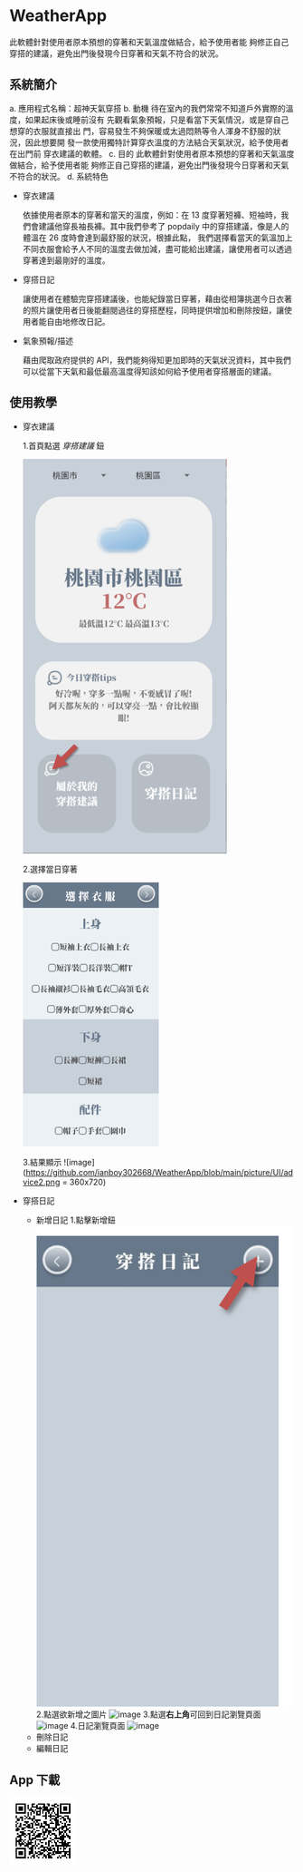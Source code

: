 # WeatherApp
此軟體針對使用者原本預想的穿著和天氣溫度做結合，給予使用者能 夠修正自己穿搭的建議，避免出門後發現今日穿著和天氣不符合的狀況。

## 系統簡介 
a. 應用程式名稱：超神天氣穿搭
b. 動機 
    待在室內的我們常常不知道戶外實際的溫度，如果起床後或睡前沒有
先觀看氣象預報，只是看當下天氣情況，或是穿自己想穿的衣服就直接出
門，容易發生不夠保暖或太過悶熱等令人渾身不舒服的狀況，因此想要開
發一款使用獨特計算穿衣溫度的方法結合天氣狀況，給予使用者在出門前
穿衣建議的軟體。
c. 目的 
    此軟體針對使用者原本預想的穿著和天氣溫度做結合，給予使用者能
夠修正自己穿搭的建議，避免出門後發現今日穿著和天氣不符合的狀況。
d. 系統特色 
* 穿衣建議 
 
  依據使用者原本的穿著和當天的溫度，例如：在 13 度穿著短褲、短袖時，我們會建議他穿長袖長褲。其中我們參考了 popdaily 中的穿搭建議，像是人的體溫在 26 度時會達到最舒服的狀況，根據此點，     我們選擇看當天的氣溫加上不同衣服會給予人不同的溫度去做加減，盡可能給出建議，讓使用者可以透過穿著達到最剛好的溫度。
* 穿搭日記 
 
  讓使用者在體驗完穿搭建議後，也能紀錄當日穿著，藉由從相簿挑選今日衣著的照片讓使用者日後能翻閱過往的穿搭歷程，同時提供增加和刪除按鈕，讓使用者能自由地修改日記。
* 氣象預報/描述 
 
  藉由爬取政府提供的 API，我們能夠得知更加即時的天氣狀況資料，其中我們可以從當下天氣和最低最高溫度得知該如何給予使用者穿搭層面的建議。

## 使用教學
* 穿衣建議

  1.首頁點選 _穿搭建議_ 鈕
  
  <img src="picture/UI/advice-guide.png" alt="home" width="360" hight="720"/>
  
  2.選擇當日穿著
  
  <img src="picture/UI/advice1.png" alt="advice1" width="50%" hight="720"/>
  
  3.結果顯示
  ![image](https://github.com/ianboy302668/WeatherApp/blob/main/picture/UI/advice2.png = 360x720)
* 穿搭日記
  - 新增日記
    1.點擊新增鈕
    ![image](https://github.com/ianboy302668/WeatherApp/blob/main/picture/UI/add-journal-guide1.png)
    2.點選欲新增之圖片
    ![image](https://github.com/ianboy302668/WeatherApp/blob/main/picture/UI/edit-journal-guide2.png)
    3.點選**右上角**可回到日記瀏覽頁面
    ![image](https://github.com/ianboy302668/WeatherApp/blob/main/picture/UI/add-journal-guide.png)
    4.日記瀏覽頁面
    ![image](https://github.com/ianboy302668/WeatherApp/blob/main/picture/UI/journal4.png)
  - 刪除日記
  - 編輯日記
## App 下載
![image](https://github.com/ianboy302668/WeatherApp/blob/main/picture/app-download.png)
